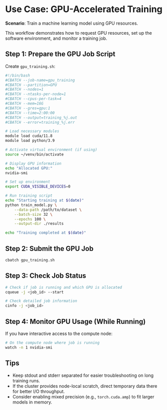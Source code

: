 # Use Case: GPU-Accelerated Training

**Scenario**: Train a machine learning model using GPU resources.

This workflow demonstrates how to request GPU resources, set up the software environment, and monitor a training job.

## Step 1: Prepare the GPU Job Script

Create `gpu_training.sh`:

```bash
#!/bin/bash
#CBATCH --job-name=gpu_training
#CBATCH --partition=GPU
#CBATCH --nodes=1
#CBATCH --ntasks-per-node=1
#CBATCH --cpus-per-task=4
#CBATCH --mem=16G
#CBATCH --gres=gpu:1
#CBATCH --time=2:00:00
#CBATCH --output=training_%j.out
#CBATCH --error=training_%j.err

# Load necessary modules
module load cuda/11.8
module load python/3.9

# Activate virtual environment (if using)
source ~/venv/bin/activate

# Display GPU information
echo "Allocated GPU:"
nvidia-smi

# Set up environment
export CUDA_VISIBLE_DEVICES=0

# Run training script
echo "Starting training at $(date)"
python train_model.py \
    --data-path /path/to/dataset \
    --batch-size 32 \
    --epochs 100 \
    --output-dir ./results

echo "Training completed at $(date)"
```

## Step 2: Submit the GPU Job

```bash
cbatch gpu_training.sh
```

## Step 3: Check Job Status

```bash
# Check if job is running and which GPU is allocated
cqueue -j <job_id> --start

# Check detailed job information
cinfo -j <job_id>
```

## Step 4: Monitor GPU Usage (While Running)

If you have interactive access to the compute node:

```bash
# On the compute node where job is running
watch -n 1 nvidia-smi
```

## Tips

- Keep stdout and stderr separated for easier troubleshooting on long training runs.
- If the cluster provides node-local scratch, direct temporary data there for better I/O throughput.
- Consider enabling mixed precision (e.g., `torch.cuda.amp`) to fit larger models in memory.
